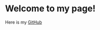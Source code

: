 <h1>Welcome to my page!</h1>

<p>Here is my <a href="https://www.github.com/beangoosedev">GitHub</a></p>

